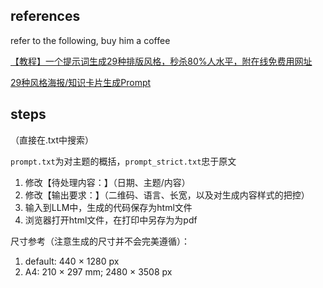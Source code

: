 ## references

refer to the following, buy him a coffee

[【教程】一个提示词生成29种排版风格，秒杀80%人水平，附在线免费用网址](https://mp.weixin.qq.com/s/Cz4Xwsa5ZS6tW-H5YdQzSw)

[29种风格海报/知识卡片生成Prompt](https://xiangyangqiaomu.feishu.cn/wiki/VYFkwGP09iHD0iknqBpcpV21nJf)

## steps

（直接在.txt中搜索）

`prompt.txt`为对主题的概括，`prompt_strict.txt`忠于原文

1. 修改【待处理内容：】（日期、主题/内容）
2. 修改【输出要求：】（二维码、语言、长宽，以及对生成内容样式的把控）
3. 输入到LLM中，生成的代码保存为html文件
4. 浏览器打开html文件，在打印中另存为为pdf

尺寸参考（注意生成的尺寸并不会完美遵循）：
1. default: 440 × 1280 px
2. A4: 210 × 297 mm; 2480 × 3508 px 